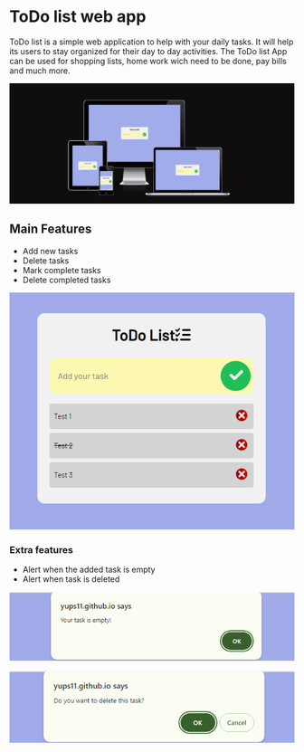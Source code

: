# ToDo list web app

ToDo list is a simple web application to help with your daily tasks. It will help its users to stay organized for their day to day activities.
The ToDo list App can be used for shopping lists, home work wich need to be done, pay bills and much more.

![Header](https://github.com/Yups11/to-do-list-project/blob/main/media/readme-photo1.png)

## Main Features
- Add new tasks
- Delete tasks
- Mark complete tasks
- Delete completed tasks

![Header](https://github.com/Yups11/to-do-list-project/blob/main/media/readme-photo2.png)

### Extra features
- Alert when the added task is empty
- Alert when task is deleted

![Header](https://github.com/Yups11/to-do-list-project/blob/main/media/readme-photo3.png)

![Header](https://github.com/Yups11/to-do-list-project/blob/main/media/readme-photo4.png)